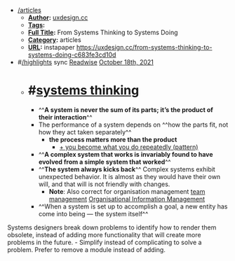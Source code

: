 - [/articles]()
    - **[Author]():** [uxdesign.cc]()
    - **[Tags]():**
    - **[Full Title]():** From Systems Thinking to Systems Doing
    - **[Category]():** articles
    - **[URL]():** instapaper https://uxdesign.cc/from-systems-thinking-to-systems-doing-c683fe3cd10d
- #[/highlights]() sync [Readwise]() [October 18th, 2021]() 
    - # #[systems thinking]()
        - ^^**A system is never the sum of its parts; it’s the product of their interaction**^^
        - The performance of a system depends on ^^how the parts fit, not how they act taken separately^^ 
            - **the process matters more than the product**
                - [+ you become what you do repeatedly (pattern)]()
        - ^^**A complex system that works is invariably found to have evolved from a simple system that worked**^^
        - ^^**The system always kicks back**^^
Complex systems exhibit unexpected behavior. It is almost as they would have their own will, and that will is not friendly with changes.
            - **Note**: Also correct for organisation management [team management]() [Organisational Information Management]()
        - ^^When a system is set up to accomplish a goal, a new entity has come into being — the system itself^^

Systems designers break down problems to identify how to render them obsolete, instead of adding more functionality that will create more problems in the future. 
            - Simplify instead of complicating to solve a problem. Prefer to remove a module instead of adding.
